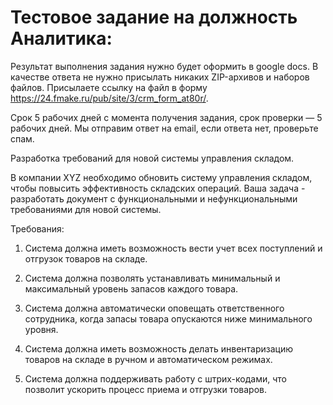 # Тестовое задание на должность Аналитика:

Результат выполнения задания нужно будет оформить в google docs. В качестве ответа не нужно присылать никаких ZIP-архивов и наборов файлов. Присылаете ссылку на файл в форму https://24.fmake.ru/pub/site/3/crm_form_at80r/.

Срок 5 рабочих дней с момента получения задания, срок проверки — 5 рабочих дней. Мы отправим ответ на email, если ответа нет, проверьте спам.


Разработка требований для новой системы управления складом.

В компании XYZ необходимо обновить систему управления складом, чтобы повысить эффективность складских операций. Ваша задача - разработать документ с функциональными и нефункциональными требованиями для новой системы.

Требования:

1. Система должна иметь возможность вести учет всех поступлений и отгрузок товаров на складе.

2. Система должна позволять устанавливать минимальный и максимальный уровень запасов каждого товара.

3. Система должна автоматически оповещать ответственного сотрудника, когда запасы товара опускаются ниже минимального уровня.

4. Система должна иметь возможность делать инвентаризацию товаров на складе в ручном и автоматическом режимах.

5. Система должна поддерживать работу с штрих-кодами, что позволит ускорить процесс приема и отгрузки товаров.
